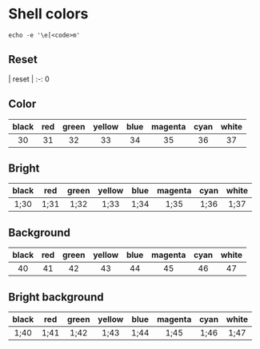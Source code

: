 # Shell colors

```shell
echo -e '\e[<code>m'
```

## Reset

| reset |
:-:
0

## Color

black | red | green | yellow | blue | magenta | cyan | white
:-: | :-: | :-: | :-: | :-: | :-: | :-: | :-:
30 | 31 | 32 | 33 | 34 | 35 | 36 | 37

## Bright

black | red | green | yellow | blue | magenta | cyan | white
:-: | :-: | :-: | :-: | :-: | :-: | :-: | :-:
1;30 | 1;31 | 1;32 | 1;33 | 1;34 | 1;35 | 1;36 | 1;37

## Background

black | red | green | yellow | blue | magenta | cyan | white
:-: | :-: | :-: | :-: | :-: | :-: | :-: | :-:
40 | 41 | 42 | 43 | 44 | 45 | 46 | 47

## Bright background

black | red | green | yellow | blue | magenta | cyan | white
:-: | :-: | :-: | :-: | :-: | :-: | :-: | :-:
1;40 | 1;41 | 1;42 | 1;43 | 1;44 | 1;45 | 1;46 | 1;47
